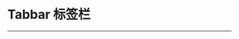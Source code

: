# Tabbar 标签栏
----
<!-- ### 基础用法
使用```step```和```step-list```属性来定义 Step 的样式。
``` html
<xm-step :step="step" :step-list="stepList"></xm-step>

export default {
    data () {
        return {
            stepList: ['发起工单', '主管审批', '经理审批', '总监核查', '结束'],
            step: 2
        }
    }
}
```

### 属性
| 参数      | 说明    | 类型      | 可选值       | 默认值   |
|---------- |-------- |---------- |-------------  |-------- |
| step     | 设置当前在第几步流程   | Number  |  — | 0   |
| step-list    | 总流程列表   | Array  |  — |  —   | -->
